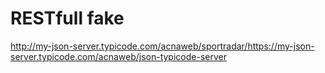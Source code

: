 # RESTfull fake

http://my-json-server.typicode.com/acnaweb/sportradar/https://my-json-server.typicode.com/acnaweb/json-typicode-server
